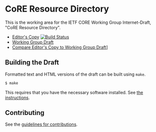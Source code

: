 # CoRE Resource Directory

This is the working area for the IETF CORE Working Group Internet-Draft, "CoRE Resource Directory".

* [Editor's Copy](https://core-wg.github.io/resource-directory/) [![Build Status](https://travis-ci.org/core-wg/resource-directory.svg?branch=master)](https://travis-ci.org/core-wg/resource-directory)
* [Working Group Draft](https://tools.ietf.org/html/draft-ietf-core-resource-directory)
* [Compare Editor's Copy to Working Group Draft](https://tools.ietf.org/rfcdiff?url1=https://tools.ietf.org/id/draft-ietf-core-resource-directory.txt&url2=https://core-wg.github.io/resource-directory/draft-ietf-core-resource-directory.txt)]

## Building the Draft

Formatted text and HTML versions of the draft can be built using `make`.

```sh
$ make
```

This requires that you have the necessary software installed.  See
[the instructions](https://github.com/martinthomson/i-d-template/blob/master/doc/SETUP.md).


## Contributing

See the
[guidelines for contributions](https://github.com/core-wg/resource-directory/blob/master/CONTRIBUTING.md).
